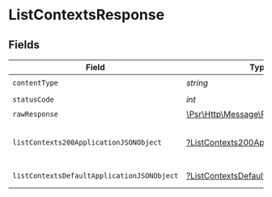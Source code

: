 # ListContextsResponse


## Fields

| Field                                                                                                        | Type                                                                                                         | Required                                                                                                     | Description                                                                                                  |
| ------------------------------------------------------------------------------------------------------------ | ------------------------------------------------------------------------------------------------------------ | ------------------------------------------------------------------------------------------------------------ | ------------------------------------------------------------------------------------------------------------ |
| `contentType`                                                                                                | *string*                                                                                                     | :heavy_check_mark:                                                                                           | N/A                                                                                                          |
| `statusCode`                                                                                                 | *int*                                                                                                        | :heavy_check_mark:                                                                                           | N/A                                                                                                          |
| `rawResponse`                                                                                                | [\Psr\Http\Message\ResponseInterface](https://www.php-fig.org/psr/psr-7/#33-psrhttpmessageresponseinterface) | :heavy_minus_sign:                                                                                           | N/A                                                                                                          |
| `listContexts200ApplicationJSONObject`                                                                       | [?ListContexts200ApplicationJSON](../../models/operations/ListContexts200ApplicationJSON.md)                 | :heavy_minus_sign:                                                                                           | A paginated list of contexts                                                                                 |
| `listContextsDefaultApplicationJSONObject`                                                                   | [?ListContextsDefaultApplicationJSON](../../models/operations/ListContextsDefaultApplicationJSON.md)         | :heavy_minus_sign:                                                                                           | Error response.                                                                                              |